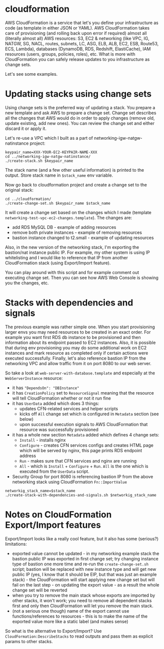 # cloudformation

AWS CloudFormation is a service that let's you define your infrastructure as code (as template in either JSON or YAML).
AWS CloudFormation takes care of provisioning (and rolling back upon error if required) almost all (literally almost all) AWS resources: S3, EC2 & networking (like VPC, IG, NATGW, SG, NACL, routes, subnets, LC, ASG, ELB, ALB, EC2, ESB, Route53, ECS, Lambda), databases (DynamoDB, RDS, Redshift, ElastiCache), IAM resources (users, groups, policies, roles), etc.
What is more with CloudFormation you can safely release updates to you infrastructure as change sets.

Let's see some examples.

# Updating stacks using change sets

Using change sets is the preferred way of updating a stack. You prepare a new template and ask AWS to prepare a change set. Change set describes all the changes that AWS would do in order to apply changes (remove old, update existing, add new ones). You can review the change set and either discard it or apply it.

Let's re-use a VPC which I built as a part of networking-igw-natgw-natinstance project:

```
keypair_name=XXX-YOUR-EC2-KEYPAIR-NAME-XXX
cd ../networking-igw-natgw-natinstance/
./create-stack.sh $keypair_name
```

The stack name (and a few other useful information) is printed to the output. Store stack name in `$stack_name` env variable.

Now go back to cloudformation project and create a change set to the original stack:

```
cd ../cloudformation/
./create-change-set.sh $keypair_name $stack_name
```

It will create a change set based on the changes which I made (template  `networking-test-vpc-ec2-changes.template`). The changes are:

* add RDS MySQL DB - example of adding resources
* remove both private instances - example of removing resources
* bastion instance changed to t2.small - example of updating resources

Also, in the new version of the networking stack, I'm exporting the bastion/nat instance public IP. For example, my other system is using IP whitelisting and I would like to reference that IP from another CloudFormation stack (using Export/Import feature).

You can play around with this script and for example comment out executing change set. Then you can see how AWS Web Console is showing you the changes, etc.

# Stacks with dependencies and signals

The previous example was rather simple one. When you start provisioning larger envs you may need resources to be created in an exact order. For example you want first RDS db instance to be provisioned and then information about its endpoint passed to EC2 instances. Also, it is possible that during env provisioning you may do some additional work on EC2 instances and mark resource as completed only if certain actions were executed successfully. Finally, let's also reference bastion IP from the networking VPC and allow traffic from it on port 8080 to our web server.

So take a look at `web-server-with-database.template` and especially at the `WebServerInstance` resource:

* it has `"DependsOn": "DBInstance"`
* it has `CreationPolicy` set to `ResourceSignal` meaning that the resource will tell CloudFormation whether or not it run fine
* it has `UserData` added which does 3 things:
  * updates CFN-related services and helper scripts
  * kicks off `All` change set which is configured in `Metadata` section (see below)
  * upon successful execution signals to AWS CloudFormation that resource was successfully provisioned
* it has a whole new section `Metadata` added which defines 4 change sets:
  * `Install` - installs nginx
  * `Configure` - creates CFN services configs and creates HTML page which will be served by nginx, this page prints RDS endpoint address
  * `Run` - makes sure that CFN services and nginx are running
  * `All` - which is `Install` + `Configure` + `Run`. `All` is the one which is executed from the `UserData` script.
* Security Group for port 8080 is referencing bastion IP from the above networking stack using CloudFormation `Fn::ImportValue`


```
networkig_stack_name=$stack_name
./create-stack-with-dependencies-and-signals.sh $networkig_stack_name
```

# Notes on CloudFormation Export/Import features

Export/Import looks like a really cool feature, but it also has some (serious?) limitations:

* exported value cannot be updated - in my networking example stack the bastion public IP was exported in first change set; try changing instance type of bastion one more time and re-run the `create-change-set.sh` script; bastion will be replaced with new instance type and will get new public IP (yes, I know that it should be EIP, but that was just an example stack) - the CloudFormation will start applying new change set but will fail on the last step - on updating the export value - as a result the whole change set will be reverted
* when you try to remove the main stack whose exports are imported by other stacks, it won't work; you need to remove all dependent stacks first and only then CloudFormation will let you remove the main stack.
* (not a serious one though) name of the export cannot use functions/references to resources - this is to make the name of the exported value more like a static label (and makes sense)

So what is the alternative to Export/Import? Use `CloudFormation:DescribeStacks` to read outputs and pass them as explicit params to other stacks.
